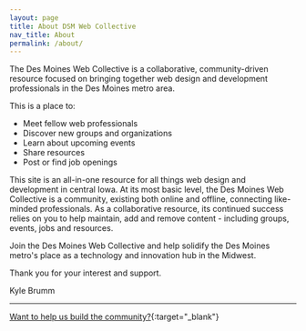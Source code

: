 ```yaml
---
layout: page
title: About DSM Web Collective
nav_title: About
permalink: /about/
---
```


The Des Moines Web Collective is a collaborative, community-driven resource focused on bringing together web design and development professionals in the Des Moines metro area.

This is a place to:

- Meet fellow web professionals
- Discover new groups and organizations
- Learn about upcoming events
- Share resources
- Post or find job openings

This site is an all-in-one resource for all things web design and development in central Iowa. At its most basic level, the Des Moines Web Collective is a community, existing both online and offline, connecting like-minded professionals. As a collaborative resource, its continued success relies on you to help maintain, add and remove content - including groups, events, jobs and resources.

Join the Des Moines Web Collective and help solidify the Des Moines metro's place as a technology and innovation hub in the Midwest.

Thank you for your interest and support.

Kyle Brumm

---

[Want to help us build the community?](https://github.com/dsmwebcollective/dsmwebcollective.github.io/blob/master/CONTRIBUTING.md){:target="_blank"}
